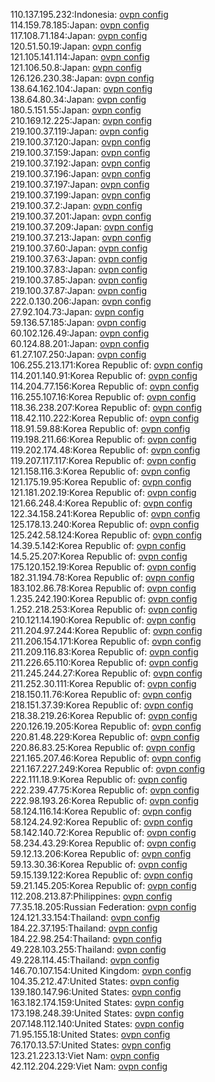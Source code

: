 110.137.195.232:Indonesia: [ovpn config](vpn/110_137_195_232.ovpn)  
114.159.78.185:Japan: [ovpn config](vpn/114_159_78_185.ovpn)  
117.108.71.184:Japan: [ovpn config](vpn/117_108_71_184.ovpn)  
120.51.50.19:Japan: [ovpn config](vpn/120_51_50_19.ovpn)  
121.105.141.114:Japan: [ovpn config](vpn/121_105_141_114.ovpn)  
121.106.50.8:Japan: [ovpn config](vpn/121_106_50_8.ovpn)  
126.126.230.38:Japan: [ovpn config](vpn/126_126_230_38.ovpn)  
138.64.162.104:Japan: [ovpn config](vpn/138_64_162_104.ovpn)  
138.64.80.34:Japan: [ovpn config](vpn/138_64_80_34.ovpn)  
180.5.151.55:Japan: [ovpn config](vpn/180_5_151_55.ovpn)  
210.169.12.225:Japan: [ovpn config](vpn/210_169_12_225.ovpn)  
219.100.37.119:Japan: [ovpn config](vpn/219_100_37_119.ovpn)  
219.100.37.120:Japan: [ovpn config](vpn/219_100_37_120.ovpn)  
219.100.37.159:Japan: [ovpn config](vpn/219_100_37_159.ovpn)  
219.100.37.192:Japan: [ovpn config](vpn/219_100_37_192.ovpn)  
219.100.37.196:Japan: [ovpn config](vpn/219_100_37_196.ovpn)  
219.100.37.197:Japan: [ovpn config](vpn/219_100_37_197.ovpn)  
219.100.37.199:Japan: [ovpn config](vpn/219_100_37_199.ovpn)  
219.100.37.2:Japan: [ovpn config](vpn/219_100_37_2.ovpn)  
219.100.37.201:Japan: [ovpn config](vpn/219_100_37_201.ovpn)  
219.100.37.209:Japan: [ovpn config](vpn/219_100_37_209.ovpn)  
219.100.37.213:Japan: [ovpn config](vpn/219_100_37_213.ovpn)  
219.100.37.60:Japan: [ovpn config](vpn/219_100_37_60.ovpn)  
219.100.37.63:Japan: [ovpn config](vpn/219_100_37_63.ovpn)  
219.100.37.83:Japan: [ovpn config](vpn/219_100_37_83.ovpn)  
219.100.37.85:Japan: [ovpn config](vpn/219_100_37_85.ovpn)  
219.100.37.87:Japan: [ovpn config](vpn/219_100_37_87.ovpn)  
222.0.130.206:Japan: [ovpn config](vpn/222_0_130_206.ovpn)  
27.92.104.73:Japan: [ovpn config](vpn/27_92_104_73.ovpn)  
59.136.57.185:Japan: [ovpn config](vpn/59_136_57_185.ovpn)  
60.102.126.49:Japan: [ovpn config](vpn/60_102_126_49.ovpn)  
60.124.88.201:Japan: [ovpn config](vpn/60_124_88_201.ovpn)  
61.27.107.250:Japan: [ovpn config](vpn/61_27_107_250.ovpn)  
106.255.213.171:Korea Republic of: [ovpn config](vpn/106_255_213_171.ovpn)  
114.201.140.91:Korea Republic of: [ovpn config](vpn/114_201_140_91.ovpn)  
114.204.77.156:Korea Republic of: [ovpn config](vpn/114_204_77_156.ovpn)  
116.255.107.16:Korea Republic of: [ovpn config](vpn/116_255_107_16.ovpn)  
118.36.238.207:Korea Republic of: [ovpn config](vpn/118_36_238_207.ovpn)  
118.42.110.222:Korea Republic of: [ovpn config](vpn/118_42_110_222.ovpn)  
118.91.59.88:Korea Republic of: [ovpn config](vpn/118_91_59_88.ovpn)  
119.198.211.66:Korea Republic of: [ovpn config](vpn/119_198_211_66.ovpn)  
119.202.174.48:Korea Republic of: [ovpn config](vpn/119_202_174_48.ovpn)  
119.207.117.117:Korea Republic of: [ovpn config](vpn/119_207_117_117.ovpn)  
121.158.116.3:Korea Republic of: [ovpn config](vpn/121_158_116_3.ovpn)  
121.175.19.95:Korea Republic of: [ovpn config](vpn/121_175_19_95.ovpn)  
121.181.202.19:Korea Republic of: [ovpn config](vpn/121_181_202_19.ovpn)  
121.66.248.4:Korea Republic of: [ovpn config](vpn/121_66_248_4.ovpn)  
122.34.158.241:Korea Republic of: [ovpn config](vpn/122_34_158_241.ovpn)  
125.178.13.240:Korea Republic of: [ovpn config](vpn/125_178_13_240.ovpn)  
125.242.58.124:Korea Republic of: [ovpn config](vpn/125_242_58_124.ovpn)  
14.39.5.142:Korea Republic of: [ovpn config](vpn/14_39_5_142.ovpn)  
14.5.25.207:Korea Republic of: [ovpn config](vpn/14_5_25_207.ovpn)  
175.120.152.19:Korea Republic of: [ovpn config](vpn/175_120_152_19.ovpn)  
182.31.194.78:Korea Republic of: [ovpn config](vpn/182_31_194_78.ovpn)  
183.102.86.78:Korea Republic of: [ovpn config](vpn/183_102_86_78.ovpn)  
1.235.242.190:Korea Republic of: [ovpn config](vpn/1_235_242_190.ovpn)  
1.252.218.253:Korea Republic of: [ovpn config](vpn/1_252_218_253.ovpn)  
210.121.14.190:Korea Republic of: [ovpn config](vpn/210_121_14_190.ovpn)  
211.204.97.244:Korea Republic of: [ovpn config](vpn/211_204_97_244.ovpn)  
211.206.154.171:Korea Republic of: [ovpn config](vpn/211_206_154_171.ovpn)  
211.209.116.83:Korea Republic of: [ovpn config](vpn/211_209_116_83.ovpn)  
211.226.65.110:Korea Republic of: [ovpn config](vpn/211_226_65_110.ovpn)  
211.245.244.27:Korea Republic of: [ovpn config](vpn/211_245_244_27.ovpn)  
211.252.30.111:Korea Republic of: [ovpn config](vpn/211_252_30_111.ovpn)  
218.150.11.76:Korea Republic of: [ovpn config](vpn/218_150_11_76.ovpn)  
218.151.37.39:Korea Republic of: [ovpn config](vpn/218_151_37_39.ovpn)  
218.38.219.26:Korea Republic of: [ovpn config](vpn/218_38_219_26.ovpn)  
220.126.19.205:Korea Republic of: [ovpn config](vpn/220_126_19_205.ovpn)  
220.81.48.229:Korea Republic of: [ovpn config](vpn/220_81_48_229.ovpn)  
220.86.83.25:Korea Republic of: [ovpn config](vpn/220_86_83_25.ovpn)  
221.165.207.46:Korea Republic of: [ovpn config](vpn/221_165_207_46.ovpn)  
221.167.227.249:Korea Republic of: [ovpn config](vpn/221_167_227_249.ovpn)  
222.111.18.9:Korea Republic of: [ovpn config](vpn/222_111_18_9.ovpn)  
222.239.47.75:Korea Republic of: [ovpn config](vpn/222_239_47_75.ovpn)  
222.98.193.26:Korea Republic of: [ovpn config](vpn/222_98_193_26.ovpn)  
58.124.116.14:Korea Republic of: [ovpn config](vpn/58_124_116_14.ovpn)  
58.124.24.92:Korea Republic of: [ovpn config](vpn/58_124_24_92.ovpn)  
58.142.140.72:Korea Republic of: [ovpn config](vpn/58_142_140_72.ovpn)  
58.234.43.29:Korea Republic of: [ovpn config](vpn/58_234_43_29.ovpn)  
59.12.13.206:Korea Republic of: [ovpn config](vpn/59_12_13_206.ovpn)  
59.13.30.36:Korea Republic of: [ovpn config](vpn/59_13_30_36.ovpn)  
59.15.139.122:Korea Republic of: [ovpn config](vpn/59_15_139_122.ovpn)  
59.21.145.205:Korea Republic of: [ovpn config](vpn/59_21_145_205.ovpn)  
112.208.213.87:Philippines: [ovpn config](vpn/112_208_213_87.ovpn)  
77.35.18.205:Russian Federation: [ovpn config](vpn/77_35_18_205.ovpn)  
124.121.33.154:Thailand: [ovpn config](vpn/124_121_33_154.ovpn)  
184.22.37.195:Thailand: [ovpn config](vpn/184_22_37_195.ovpn)  
184.22.98.254:Thailand: [ovpn config](vpn/184_22_98_254.ovpn)  
49.228.103.255:Thailand: [ovpn config](vpn/49_228_103_255.ovpn)  
49.228.114.45:Thailand: [ovpn config](vpn/49_228_114_45.ovpn)  
146.70.107.154:United Kingdom: [ovpn config](vpn/146_70_107_154.ovpn)  
104.35.212.47:United States: [ovpn config](vpn/104_35_212_47.ovpn)  
139.180.147.96:United States: [ovpn config](vpn/139_180_147_96.ovpn)  
163.182.174.159:United States: [ovpn config](vpn/163_182_174_159.ovpn)  
173.198.248.39:United States: [ovpn config](vpn/173_198_248_39.ovpn)  
207.148.112.140:United States: [ovpn config](vpn/207_148_112_140.ovpn)  
71.95.155.18:United States: [ovpn config](vpn/71_95_155_18.ovpn)  
76.170.13.57:United States: [ovpn config](vpn/76_170_13_57.ovpn)  
123.21.223.13:Viet Nam: [ovpn config](vpn/123_21_223_13.ovpn)  
42.112.204.229:Viet Nam: [ovpn config](vpn/42_112_204_229.ovpn)  
